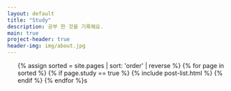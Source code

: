 ```yaml
---
layout: default
title: "Study"
description: 공부 한 것을 기록해요.
main: true
project-header: true
header-img: img/about.jpg
---
```


<ul class="catalogue">
{% assign sorted = site.pages | sort: 'order' | reverse %}
{% for page in sorted %}
{% if page.study == true %}
  {% include post-list.html %}
{% endif %}
{% endfor %}s
</ul>